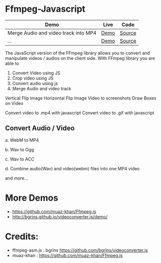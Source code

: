 # Ffmpeg-Javascript

| Demo        | Live           | Code |
| ------------- |-------------|-------------|
| Merge Audio and video track into MP4 | [Demo](#)  | [Source](#) |
| ... | [Demo](#)  | [Source](#) |


The JavaScript version of the FFmpeg library allows you to convert and manipulate videos / audios on the client side. With FFmpeg library you are able to

1. Convert Video using JS
2. Crop video using JS
3. Convert audio using js
4. Merge Audio and video track


Vertical Flip Image 
Horizontal Flip Image 
Video to screenshots 
Draw Boxes on Video

Convert video to .mp4 with javascript
Convert video to .gif with javascript

## Convert Audio / Video
a. WebM to MP4 

b. Wav to Ogg 

c. Wav to ACC

d. Combine audio(Wav) and video(webm) files into one MP4 video

and more...




# More Demos
- https://github.com/muaz-khan/Ffmpeg.js
- http://bgrins.github.io/videoconverter.js/demo/


# Credits:
- ffmpeg-asm.js : bgrins https://github.com/bgrins/videoconverter.js
- muaz-khan : https://github.com/muaz-khan/Ffmpeg.js

